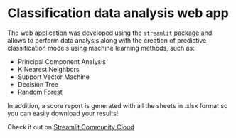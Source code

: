 # Classification data analysis web app

The web application was developed using the `streamlit` package and allows to perform data analysis along with the creation of predictive classification models using machine learning methods, such as:
- Principal Component Analysis
- K Nearest Neighbors
- Support Vector Machine
- Decision Tree
- Random Forest

In addition, a score report is generated with all the sheets in .xlsx format so you can easily download your results!

Check it out on [Streamlit Community Cloud](https://classification-data-analysis.streamlit.app/)
